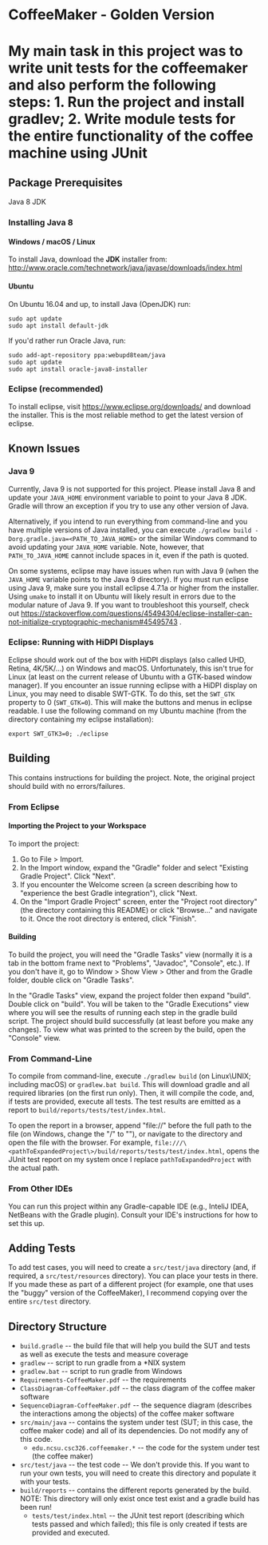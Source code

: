 CoffeeMaker - Golden Version
=============================
# My main task in this project was to write unit tests for the coffeemaker and also perform the following steps: 1. Run the project and install gradlev; 2. Write module tests for the entire functionality of the coffee machine using JUnit

Package Prerequisites
---------------------
Java 8 JDK

### Installing Java 8
#### Windows / macOS / Linux
To install Java, download the **JDK** installer from: 
  http://www.oracle.com/technetwork/java/javase/downloads/index.html

#### Ubuntu
On Ubuntu 16.04 and up, to install Java (OpenJDK) run:

    sudo apt update
    sudo apt install default-jdk
    
If you'd rather run Oracle Java, run:

    sudo add-apt-repository ppa:webupd8team/java
    sudo apt update
    sudo apt install oracle-java8-installer
   
### Eclipse (recommended)
To install eclipse, visit https://www.eclipse.org/downloads/ and download the installer.  This is the most reliable method to get the latest version of eclipse.
   
    
Known Issues
------------
### Java 9
Currently, Java 9 is not supported for this project.  Please install Java 8 and update your `JAVA_HOME` environment variable to point to your Java 8 JDK.  Gradle will throw an exception if you try to use any other version of Java.

Alternatively, if you intend to run everything from command-line and you have multiple versions of Java installed, you can execute `./gradlew build -Dorg.gradle.java=<PATH_TO_JAVA_HOME>` or the similar Windows command to avoid updating your `JAVA_HOME` variable.  Note, however, that `PATH_TO_JAVA_HOME` cannot include spaces in it, even if the path is quoted.

On some systems, eclipse may have issues when run with Java 9 (when the `JAVA_HOME` variable points to the Java 9 directory).  If you must run eclipse using Java 9, make sure you install eclipse 4.7.1a or higher from the installer.  Using `umake` to install it on Ubuntu will likely result in errors due to the modular nature of Java 9.  If you want to troubleshoot this yourself, check out https://stackoverflow.com/questions/45494304/eclipse-installer-can-not-initialize-cryptographic-mechanism#45495743 .


### Eclipse: Running with HiDPI Displays
Eclipse should work out of the box with HiDPI displays (also called UHD, Retina, 4K/5K/...) on Windows and macOS.  Unfortunately, this isn't true for Linux (at least on the current release of Ubuntu with a GTK-based window manager).  If you encounter an issue running eclipse with a HiDPI display on Linux, you may need to disable SWT-GTK.  To do this, set the `SWT_GTK` property to 0 (`SWT_GTK=0`).  This will make the buttons and menus in eclipse readable.  I use the following command on my Ubuntu machine (from the directory containing my eclipse installation):
    
    export SWT_GTK3=0; ./eclipse


Building
---------
This contains instructions for building the project.  Note, the original project should build with no errors/failures.

### From Eclipse
#### Importing the Project to your Workspace
To import the project:
  1. Go to File > Import.  
  2. In the Import window, expand the  "Gradle" folder and select "Existing Gradle Project".  Click "Next".
  3. If you encounter the Welcome screen (a screen describing how to "experience the best Gradle integration"), click "Next.
  4. On the "Import Gradle Project" screen, enter the "Project root directory" (the directory containing this README) or click "Browse..." and navigate to it.  Once the root directory is entered, click "Finish".


#### Building
To build the project, you will need the "Gradle Tasks" view (normally it is a tab in the bottom frame next to "Problems", "Javadoc", "Console", etc.).  If you don't have it, go to Window > Show View > Other and from the Gradle folder, double click on "Gradle Tasks".

In the "Gradle Tasks" view, expand the project folder then expand "build".  Double click on "build".  You will be taken to the "Gradle Executions" view where you will see the results of running each step in the gradle build script.  The project should build successfully (at least before you make any changes).  To view what was printed to the screen by the build, open the "Console" view.


### From Command-Line
To compile from command-line, execute `./gradlew build` (on Linux\UNIX; including macOS) or `gradlew.bat build`.  This will download gradle and all required libraries (on the first run only).  Then, it will compile the code, and, if tests are provided, execute all tests.  The test results are emitted as a report to `build/reports/tests/test/index.html`.

To open the report in a browser, append "file://" before the full path to the file (on Windows, change the "/" to "\"), or navigate to the directory and open the file with the browser.  For example, `file:///\<pathToExpandedProject\>/build/reports/tests/test/index.html`, opens the JUnit test report on my system once I replace `pathToExpandedProject` with the actual path.


### From Other IDEs
You can run this project within any Gradle-capable IDE (e.g., InteliJ IDEA, NetBeans with the Gradle plugin).  Consult your IDE's instructions for how to set this up.


Adding Tests
------------
To add test cases, you will need to create a `src/test/java` directory (and, if required, a `src/test/resources` directory).  You can place your tests in there.  If you made these as part of a different project (for example, one that uses the "buggy" version of the CoffeeMaker), I recommend copying over the entire `src/test` directory.


Directory Structure
-------------------
 * `build.gradle` -- the build file that will help you build the SUT and tests as well as execute the tests and measure coverage
 * `gradlew` -- script to run gradle from a *NIX system
 * `gradlew.bat` -- script to run gradle from Windows
 * `Requirements-CoffeeMaker.pdf` -- the requirements 
 * `ClassDiagram-CoffeeMaker.pdf` -- the class diagram of the coffee maker software
 * `SequenceDiagram-CoffeeMaker.pdf` -- the sequence diagram (describes the interactions among the objects) of the coffee maker software
 * `src/main/java` -- contains the system under test (SUT; in this case, the coffee maker code) and all of its dependencies.  Do not modify any of this code.
   - `edu.ncsu.csc326.coffeemaker.*` -- the code for the system under test (the coffee maker)
 * `src/test/java` -- the test code -- We don't provide this.  If you want to run your own tests, you will need to create this directory and populate it with your tests.
 * `build/reports` -- contains the different reports generated by the build.  NOTE: This directory will only exist once test exist and a gradle build has been run! 
   - `tests/test/index.html` -- the JUnit test report (describing which tests passed and which failed); this file is only created if tests are provided and executed.
